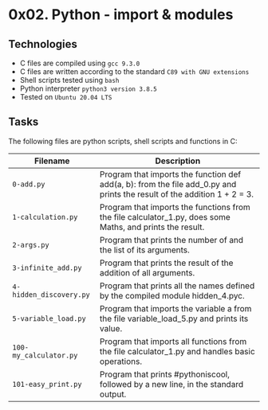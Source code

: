 # 0x02. Python - import & modules

## Technologies
* C files are compiled using `gcc 9.3.0`
* C files are written according to the standard `C89 with GNU extensions`
* Shell scripts tested using `bash`
* Python interpreter `python3 version 3.8.5`
* Tested on `Ubuntu 20.04 LTS`

## Tasks
The following files are python scripts, shell scripts and functions in C:

| Filename | Description |
| -------- | ----------- |
| `0-add.py` | Program that imports the function def add(a, b): from the file add_0.py and prints the result of the addition 1 + 2 = 3. |
| `1-calculation.py` | Program that imports the functions from the file calculator_1.py, does some Maths, and prints the result. |
| `2-args.py` | Program that prints the number of and the list of its arguments. |
| `3-infinite_add.py` | Program that prints the result of the addition of all arguments. |
 | `4-hidden_discovery.py` | Program that prints all the names defined by the compiled module hidden_4.pyc. |
 | `5-variable_load.py` | Program that imports the variable a from the file variable_load_5.py and prints its value. |
 | `100-my_calculator.py` | Program that imports all functions from the file calculator_1.py and handles basic operations. |
 | `101-easy_print.py` | Program that prints #pythoniscool, followed by a new line, in the standard output. |
